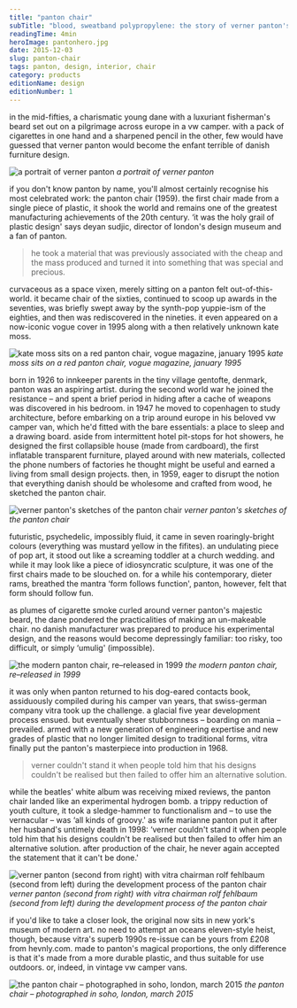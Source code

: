 ```yaml
---
title: "panton chair"
subTitle: "blood, sweatband polypropylene: the story of verner panton's machine-made 1960's pop-art masterpiece"
readingTime: 4min
heroImage: pantonhero.jpg
date: 2015-12-03
slug: panton-chair
tags: panton, design, interior, chair
category: products
editionName: design
editionNumber: 1
---
```


in the mid-fifties, a charismatic young dane with a luxuriant fisherman's beard set out on a pilgrimage across europe in a vw camper. with a pack of cigarettes in one hand and a sharpened pencil in the other, few would have guessed that verner panton would become the enfant terrible of danish furniture design.

![a portrait of verner panton](verner-panton.jpg)
*a portrait of verner panton*

if you don't know panton by name, you'll almost certainly recognise his most celebrated work: the panton chair (1959). the first chair made from a single piece of plastic, it shook the world and remains one of the greatest manufacturing achievements of the 20th century. ‘it was the holy grail of plastic design' says deyan sudjic, director of london's design museum and a fan of panton.

>he took a material that was previously associated with the cheap and the mass produced and turned it into something that was special and precious.

curvaceous as a space vixen, merely sitting on a panton felt out-of-this-world. it became chair of the sixties, continued to scoop up awards in the seventies, was briefly swept away by the synth-pop yuppie-ism of the eighties, and then was rediscovered in the nineties. it even appeared on a now-iconic vogue cover in 1995 along with a then relatively unknown kate moss.

![kate moss sits on a red panton chair, vogue magazine, january 1995](ate-moss.jpg)
*kate moss sits on a red panton chair, vogue magazine, january 1995*

born in 1926 to innkeeper parents in the tiny village gentofte, denmark, panton was an aspiring artist. during the second world war he joined the resistance – and spent a brief period in hiding after a cache of weapons was discovered in his bedroom. in 1947 he moved to copenhagen to study architecture, before embarking on a trip around europe in his beloved vw camper van, which he'd fitted with the bare essentials: a place to sleep and a drawing board. aside from intermittent hotel pit-stops for hot showers, he designed the first collapsible house (made from cardboard), the first inflatable transparent furniture, played around with new materials, collected the phone numbers of factories he thought might be useful and earned a living from small design projects. then, in 1959, eager to disrupt the notion that everything danish should be wholesome and crafted from wood, he sketched the panton chair.

![verner panton's sketches of the panton chair](sketch.jpg)
*verner panton's sketches of the panton chair*

futuristic, psychedelic, impossibly fluid, it came in seven roaringly-bright colours (everything was mustard yellow in the fifites).  an undulating piece of pop art, it stood out like a screaming toddler at a church wedding. and while it may look like a piece of idiosyncratic sculpture, it was one of the first chairs made to be slouched on. for a while his contemporary, dieter rams, breathed the mantra ‘form follows function', panton, however, felt that form should follow fun.

as plumes of cigarette smoke curled around verner panton's majestic beard, the dane pondered the practicalities of making an un-makeable chair. no danish manufacturer was prepared to produce his experimental design, and the reasons would become depressingly familiar: too risky, too difficult, or simply ‘umulig' (impossible).

![the modern panton chair, re–released in 1999](impossible.jpg)
*the modern panton chair, re–released in 1999*

it was only when panton returned to his dog-eared contacts book, assiduously compiled during his camper van years, that swiss-german company vitra took up the challenge. a glacial five year development process ensued. but eventually sheer stubbornness – boarding on mania – prevailed.  armed with a new generation of engineering expertise and new grades of plastic that no longer limited design to traditional forms, vitra finally put the panton's masterpiece into production in 1968.

>verner couldn't stand it when people told him that his designs couldn't be realised but then failed to offer him an alternative solution.

while the beatles' white album was receiving mixed reviews, the panton chair landed like an experimental hydrogen bomb.  a trippy reduction of youth culture, it took a sledge-hammer to functionalism and – to use the vernacular – was ‘all kinds of groovy.' as wife marianne panton put it after her husband's untimely death in 1998: ‘verner couldn't stand it when people told him that his designs couldn't be realised but then failed to offer him an alternative solution. after production of the chair, he never again accepted the statement that it can't be done.'

![verner panton (second from right) with vitra chairman rolf fehlbaum (second from left) during the development process of the panton chair](design.jpg)
*verner panton (second from right) with vitra chairman rolf fehlbaum (second from left) during the development process of the panton chair*

if you'd like to take a closer look, the original now sits in new york's museum of modern art. no need to attempt an oceans eleven-style heist, though, because vitra's superb 1990s re-issue can be yours from £208 from hevnly.com. made to panton's magical proportions, the only difference is that it's made from a more durable plastic, and thus suitable for use outdoors. or, indeed, in vintage vw camper vans.

![the panton chair – photographed in soho, london, march 2015](soho.jpg)
*the panton chair – photographed in soho, london, march 2015*
